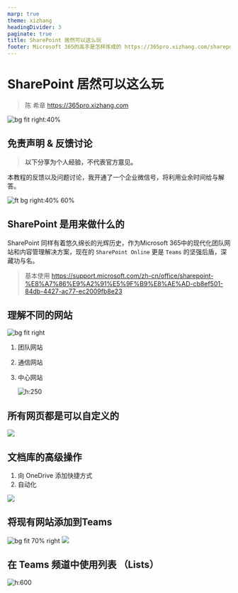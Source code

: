 ```yaml
---
marp: true
theme: xizhang
headingDivider: 3
paginate: true
title: SharePoint 居然可以这么玩
footer: Microsoft 365的高手是怎样炼成的 https://365pro.xizhang.com/sharepoint.html
---
```


# SharePoint 居然可以这么玩
> 陈 希章 https://365pro.xizhang.com

![bg fit right:40%](images/sharepoint-logo.png)

## 免责声明 & 反馈讨论

> **以下分享为个人经验，不代表官方意见。**

本教程的反馈以及问题讨论，我开通了一个企业微信号，将利用业余时间给与解答。

![ft bg right:40% 60%](images/qrcode.jpg)

## SharePoint 是用来做什么的
<!-- _backgroundColor: azure -->

SharePoint 同样有着悠久绵长的光辉历史，作为Microsoft 365中的现代化团队网站和内容管理解决方案，现在的 `SharePoint Online` 更是 `Teams` 的坚强后盾，深藏功与名。

> 基本使用 https://support.microsoft.com/zh-cn/office/sharepoint-%E8%A7%86%E9%A2%91%E5%9F%B9%E8%AE%AD-cb8ef501-84db-4427-ac77-ec2009fb8e23


## 理解不同的网站

![bg fit right](images/sharepoint-site.png)

1. 团队网站
1. 通信网站
1. 中心网站

    ![h:250](images/sharepoint-hub-site.png)


## 所有网页都是可以自定义的

![](images/sharepoint-page.png)

## 文档库的高级操作

1. 向 OneDrive 添加快捷方式
1. 自动化

![](images/sharepoint-documentlib.png)

## 将现有网站添加到Teams
![bg fit 70% right](images/sharepoint-add-to-teams2.png)
![](images/sharepoint-add-to-teams.png)

## 在 Teams 频道中使用列表 （Lists）

![h:600](images/sharepoint-list.png)